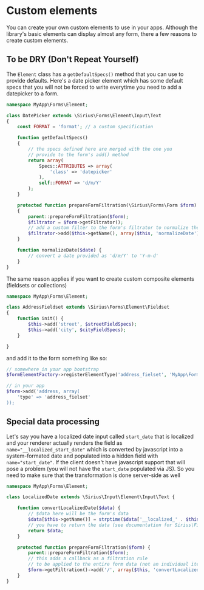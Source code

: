 # Custom elements

You can create your own custom elements to use in your apps. Although the library's basic elements can display almost any form, there a few reasons to create custom elements.

## To be DRY (Don't Repeat Yourself)

The `Element` class has a `getDefaultSpecs()` method that you can use to provide defaults. Here's a date picker element which has some default specs that you will not be forced to write everytime you need to add a datepicker to a form.

```php
namespace MyApp\Forms\Element;

class DatePicker extends \Sirius\Forms\Element\Input\Text
{
    const FORMAT = 'format'; // a custom specification

    function getDefaultSpecs()
    {
        // the specs defined here are merged with the one you
        // provide to the form's add() method
        return array(
            Specs::ATTRIBUTES => array(
                'class' => 'datepicker'
            ),
            self::FORMAT => 'd/m/Y'
        );
    }

    protected function prepareFormFiltration(\Sirius\Forms\Form $form)
    {
        parent::prepareFormFiltration($form);
        $filtrator = $form->getFiltrator();
        // add a custom filter to the form's filtrator to normalize the incoming value
        $filtrator->add($this->getName(), array($this, 'normalizeDate'));
    }

    function normalizeDate($date) {
        // convert a date provided as 'd/m/Y' to 'Y-m-d'
    }
}
```

The same reason applies if you want to create custom composite elements (fieldsets or collections)

```php
namespace MyApp\Forms\Element;

class AddressFieldset extends \Sirius\Forms\Element\Fieldset
{
    function init() {
        $this->add('street', $streetFieldSpecs);
        $this->add('city', $cityFieldSpecs);
    }

}
```

and add it to the form something like so:

```php
// somewhere in your app bootstrap
$formElementFactory->registerElementType('address_fielset', 'MyApp\Forms\Element\AddressFieldset');

// in your app
$form->add('address, array(
    'type' => 'address_fielset'
));
```

## Special data processing
Let's say you have a localized date input called `start_date` that is localized and your renderer actually renders the field as `name="__localized_start_date"` which is converted by javascript into a system-formated date and populated into a hidden field with `name="start_date"`. If the client doesn't have javascript support that will pose a problem (you will not have the `start_date` populated via JS). So you need to make sure that the transformation is done server-side as well

```php
namespace MyApp\Forms\Element;

class LocalizedDate extends \Sirius\Input\Element\Input\Text {

    function convertLocalizedDate($data) {
        // $data here will be the form's data
        $data[$this->getName()] = strptime($data['__localized_' . $this-getName()], 'm/d/y');
        // you have to return the data (see documentation for Sirius\Filtration)
        return $data;
    }

    protected function prepareFormFiltration($form) {
        parent::prepareFormFiltration($form);
        // this adds a callback as a filtration rule
        // to be applied to the entire form data (not an individual item)
        $form->getFiltration()->add('/', array($this, 'convertLocalizedDate'));
    }
}
```
